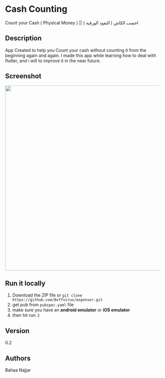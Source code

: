 # Cash Counting 

Count your Cash ( Physical Money ) || احسب الكاش ( النقود الورقية )
## Description
App Created to help you Count your cash without counting it from the beginning again and again. I made this app while learning how to deal with flutter, and i will to improve it in the near future.
## Screenshot
<img src="https://i.ibb.co/51YbNdH/deviceframes.png" width=600  />

## Run it locally

1. Download the ZIP file or ```git clone https://github.com/0xffvirus/expenser.git```
2. get pub from ```pubspec.yaml``` file
3. make sure you have an <b>android emulator</b> or <b>iOS emulator</b>
4. then hit run :)

## Version
0.2

## Authors
Bahaa Najjar
